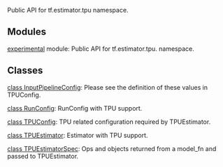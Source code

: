 
Public API for tf.estimator.tpu namespace.
## Modules
[experimental](https://www.tensorflow.org/api_docs/python/tf/compat/v1/estimator/tpu/experimental) module: Public API for tf.estimator.tpu. namespace.

## Classes
[class InputPipelineConfig](https://www.tensorflow.org/api_docs/python/tf/compat/v1/estimator/tpu/InputPipelineConfig): Please see the definition of these values in TPUConfig.

[class RunConfig](https://www.tensorflow.org/api_docs/python/tf/compat/v1/estimator/tpu/RunConfig): RunConfig with TPU support.

[class TPUConfig](https://www.tensorflow.org/api_docs/python/tf/compat/v1/estimator/tpu/TPUConfig): TPU related configuration required by TPUEstimator.

[class TPUEstimator](https://www.tensorflow.org/api_docs/python/tf/compat/v1/estimator/tpu/TPUEstimator): Estimator with TPU support.

[class TPUEstimatorSpec](https://www.tensorflow.org/api_docs/python/tf/compat/v1/estimator/tpu/TPUEstimatorSpec): Ops and objects returned from a model_fn and passed to TPUEstimator.

